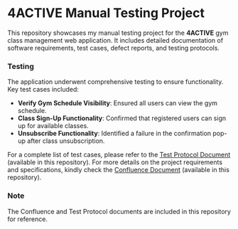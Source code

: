 # 4ACTIVE Manual Testing Project

This repository showcases my manual testing project for the **4ACTIVE** gym class management web application. It includes detailed documentation of software requirements, test cases, defect reports, and testing protocols.

### Testing

The application underwent comprehensive testing to ensure functionality. Key test cases included:
- **Verify Gym Schedule Visibility**: Ensured all users can view the gym schedule.
- **Class Sign-Up Functionality**: Confirmed that registered users can sign up for available classes.
- **Unsubscribe Functionality**: Identified a failure in the confirmation pop-up after class unsubscription.

For a complete list of test cases, please refer to the [Test Protocol Document](link-to-test-protocol) (available in this repository). For more details on the project requirements and specifications, kindly check the [Confluence Document](link-to-confluence) (available in this repository).

### Note
The Confluence and Test Protocol documents are included in this repository for reference.
